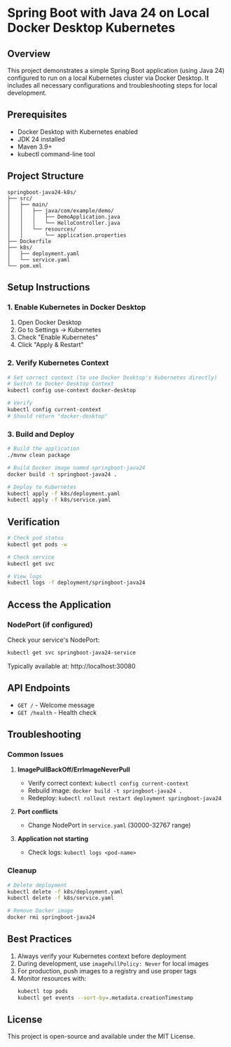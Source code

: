 # Spring Boot with Java 24 on Local Docker Desktop Kubernetes

## Overview

This project demonstrates a simple Spring Boot application (using Java 24) 
configured to run on a local Kubernetes cluster via Docker Desktop. 
It includes all necessary configurations and troubleshooting steps for local development.

## Prerequisites

- Docker Desktop with Kubernetes enabled
- JDK 24 installed
- Maven 3.9+
- kubectl command-line tool

## Project Structure

```
springboot-java24-k8s/
├── src/
│   ├── main/
│   │   ├── java/com/example/demo/
│   │   │   ├── DemoApplication.java
│   │   │   └── HelloController.java
│   │   └── resources/
│   │       └── application.properties
├── Dockerfile
├── k8s/
│   ├── deployment.yaml
│   └── service.yaml
└── pom.xml
```

## Setup Instructions

### 1. Enable Kubernetes in Docker Desktop

1. Open Docker Desktop
2. Go to Settings → Kubernetes
3. Check "Enable Kubernetes"
4. Click "Apply & Restart"

### 2. Verify Kubernetes Context

```bash
# Set correct context (to use Docker Desktop's Kubernetes directly)
# Switch to Docker Desktop Context
kubectl config use-context docker-desktop

# Verify
kubectl config current-context
# Should return "docker-desktop"
```

### 3. Build and Deploy

```bash
# Build the application
./mvnw clean package

# Build Docker image named springboot-java24
docker build -t springboot-java24 .

# Deploy to Kubernetes
kubectl apply -f k8s/deployment.yaml
kubectl apply -f k8s/service.yaml
```

## Verification

```bash
# Check pod status
kubectl get pods -w

# Check service
kubectl get svc

# View logs
kubectl logs -f deployment/springboot-java24
```

## Access the Application

### NodePort (if configured)
Check your service's NodePort:
```bash
kubectl get svc springboot-java24-service
```
Typically available at: http://localhost:30080

## API Endpoints

- `GET /` - Welcome message
- `GET /health` - Health check

## Troubleshooting

### Common Issues

1. **ImagePullBackOff/ErrImageNeverPull**
    - Verify correct context: `kubectl config current-context`
    - Rebuild image: `docker build -t springboot-java24 .`
    - Redeploy: `kubectl rollout restart deployment springboot-java24`

2. **Port conflicts**
    - Change NodePort in `service.yaml` (30000-32767 range)

3. **Application not starting**
    - Check logs: `kubectl logs <pod-name>`

### Cleanup

```bash
# Delete deployment
kubectl delete -f k8s/deployment.yaml
kubectl delete -f k8s/service.yaml

# Remove Docker image
docker rmi springboot-java24
```

## Best Practices

1. Always verify your Kubernetes context before deployment
2. During development, use `imagePullPolicy: Never` for local images
3. For production, push images to a registry and use proper tags
4. Monitor resources with:
   ```bash
   kubectl top pods
   kubectl get events --sort-by=.metadata.creationTimestamp
   ```

## License

This project is open-source and available under the MIT License.